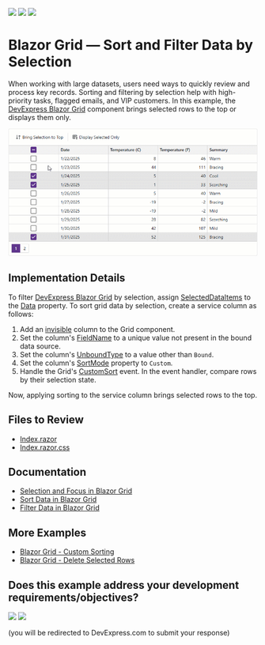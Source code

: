 <!-- default badges list -->
[![](https://img.shields.io/badge/Open_in_DevExpress_Support_Center-FF7200?style=flat-square&logo=DevExpress&logoColor=white)](https://supportcenter.devexpress.com/ticket/details/T1026838)
[![](https://img.shields.io/badge/📖_How_to_use_DevExpress_Examples-e9f6fc?style=flat-square)](https://docs.devexpress.com/GeneralInformation/403183)
[![](https://img.shields.io/badge/💬_Leave_Feedback-feecdd?style=flat-square)](#does-this-example-address-your-development-requirementsobjectives)
<!-- default badges end -->
# Blazor Grid — Sort and Filter Data by Selection

When working with large datasets, users need ways to quickly review and process key records. Sorting and filtering by selection help with high-priority tasks, flagged emails, and VIP customers. In this example, the [DevExpress Blazor Grid](https://docs.devexpress.com/Blazor/403143/components/grid) component brings selected rows to the top or displays them only.

![Sort and Filter Data by Selection](sort-and-filter-grid-by-selection.gif)

## Implementation Details

To filter [DevExpress Blazor Grid](https://docs.devexpress.com/Blazor/403143/components/grid) by selection, assign [SelectedDataItems](https://docs.devexpress.com/Blazor/DevExpress.Blazor.DxGrid.SelectedDataItems) to the [Data](https://docs.devexpress.com/Blazor/DevExpress.Blazor.DxGrid.Data) property. To sort grid data by selection, create a service column as follows:

1. Add an [invisible](https://docs.devexpress.com/Blazor/DevExpress.Blazor.DxGridColumn.Visible) column to the Grid component.
2. Set the column's [FieldName](https://docs.devexpress.com/Blazor/DevExpress.Blazor.DxGridDataColumn.FieldName) to a unique value not present in the bound data source.
3. Set the column's [UnboundType](https://docs.devexpress.com/Blazor/DevExpress.Blazor.DxGridDataColumn.UnboundType) to a value other than `Bound`.
4. Set the column's [SortMode](https://docs.devexpress.com/Blazor/DevExpress.Blazor.DxGridDataColumn.SortMode) property to `Custom`.
5. Handle the Grid's [CustomSort](https://docs.devexpress.com/Blazor/DevExpress.Blazor.DxGrid.CustomSort) event. In the event handler, compare rows by their selection state.

Now, applying sorting to the service column brings selected rows to the top.

## Files to Review

* [Index.razor](./CS/SortFilterBySelection/Components/Pages/Index.razor)
* [Index.razor.css](./CS/SortFilterBySelection/Components/Pages/Index.razor.css)

## Documentation

- [Selection and Focus in Blazor Grid](https://docs.devexpress.com/Blazor/404461/components/grid/selection)
- [Sort Data in Blazor Grid](https://docs.devexpress.com/Blazor/404460/components/grid/data-shaping/sort-data)
- [Filter Data in Blazor Grid](https://docs.devexpress.com/Blazor/404326/components/grid/data-shaping/filter-data/filter-data)

## More Examples

- [Blazor Grid - Custom Sorting](https://github.com/DevExpress-Examples/blazor-dxgrid-custom-sorting)
- [Blazor Grid - Delete Selected Rows](https://github.com/DevExpress-Examples/blazor-dxgrid-delete-selected-rows)

<!-- feedback -->
## Does this example address your development requirements/objectives?

[<img src="https://www.devexpress.com/support/examples/i/yes-button.svg"/>](https://www.devexpress.com/support/examples/survey.xml?utm_source=github&utm_campaign=example-repository-template&~~~was_helpful=yes) [<img src="https://www.devexpress.com/support/examples/i/no-button.svg"/>](https://www.devexpress.com/support/examples/survey.xml?utm_source=github&utm_campaign=example-repository-template&~~~was_helpful=no)

(you will be redirected to DevExpress.com to submit your response)
<!-- feedback end -->
